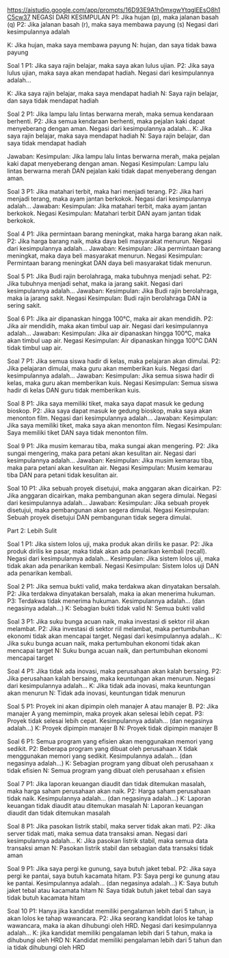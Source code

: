 https://aistudio.google.com/app/prompts/16D93E9A1h0mxgwYtqglEEsO8h1C5cw37
NEGASI DARI KESIMPULAN
P1: Jika hujan (p), maka jalanan basah (q)
P2: Jika jalanan basah (r), maka saya membawa payung (s)
Negasi dari kesimpulannya adalah

K: Jika hujan, maka saya membawa payung
N: hujan, dan saya tidak bawa payung

Soal 1
P1: Jika saya rajin belajar, maka saya akan lulus ujian.
P2: Jika saya lulus ujian, maka saya akan mendapat hadiah.
Negasi dari kesimpulannya adalah...

K: Jika saya rajin belajar, maka saya mendapat hadiah
N: Saya rajin belajar, dan saya tidak mendapat hadiah

Soal 2
P1: Jika lampu lalu lintas berwarna merah, maka semua kendaraan berhenti.
P2: Jika semua kendaraan berhenti, maka pejalan kaki dapat menyeberang dengan aman.
Negasi dari kesimpulannya adalah...
K: Jika saya rajin belajar, maka saya mendapat hadiah
N: Saya rajin belajar, dan saya tidak mendapat hadiah

Jawaban:
Kesimpulan: Jika lampu lalu lintas berwarna merah, maka pejalan kaki dapat menyeberang dengan aman.
Negasi Kesimpulan: Lampu lalu lintas berwarna merah DAN pejalan kaki tidak dapat menyeberang dengan aman.

Soal 3
P1: Jika matahari terbit, maka hari menjadi terang.
P2: Jika hari menjadi terang, maka ayam jantan berkokok.
Negasi dari kesimpulannya adalah...
Jawaban:
Kesimpulan: Jika matahari terbit, maka ayam jantan berkokok.
Negasi Kesimpulan: Matahari terbit DAN ayam jantan tidak berkokok.

Soal 4
P1: Jika permintaan barang meningkat, maka harga barang akan naik.
P2: Jika harga barang naik, maka daya beli masyarakat menurun.
Negasi dari kesimpulannya adalah...
Jawaban:
Kesimpulan: Jika permintaan barang meningkat, maka daya beli masyarakat menurun.
Negasi Kesimpulan: Permintaan barang meningkat DAN daya beli masyarakat tidak menurun.

Soal 5
P1: Jika Budi rajin berolahraga, maka tubuhnya menjadi sehat.
P2: Jika tubuhnya menjadi sehat, maka ia jarang sakit.
Negasi dari kesimpulannya adalah...
Jawaban:
Kesimpulan: Jika Budi rajin berolahraga, maka ia jarang sakit.
Negasi Kesimpulan: Budi rajin berolahraga DAN ia sering sakit.

Soal 6
P1: Jika air dipanaskan hingga 100°C, maka air akan mendidih.
P2: Jika air mendidih, maka akan timbul uap air.
Negasi dari kesimpulannya adalah...
Jawaban:
Kesimpulan: Jika air dipanaskan hingga 100°C, maka akan timbul uap air.
Negasi Kesimpulan: Air dipanaskan hingga 100°C DAN tidak timbul uap air.

Soal 7
P1: Jika semua siswa hadir di kelas, maka pelajaran akan dimulai.
P2: Jika pelajaran dimulai, maka guru akan memberikan kuis.
Negasi dari kesimpulannya adalah...
Jawaban:
Kesimpulan: Jika semua siswa hadir di kelas, maka guru akan memberikan kuis.
Negasi Kesimpulan: Semua siswa hadir di kelas DAN guru tidak memberikan kuis.

Soal 8
P1: Jika saya memiliki tiket, maka saya dapat masuk ke gedung bioskop.
P2: Jika saya dapat masuk ke gedung bioskop, maka saya akan menonton film.
Negasi dari kesimpulannya adalah...
Jawaban:
Kesimpulan: Jika saya memiliki tiket, maka saya akan menonton film.
Negasi Kesimpulan: Saya memiliki tiket DAN saya tidak menonton film.

Soal 9
P1: Jika musim kemarau tiba, maka sungai akan mengering.
P2: Jika sungai mengering, maka para petani akan kesulitan air.
Negasi dari kesimpulannya adalah...
Jawaban:
Kesimpulan: Jika musim kemarau tiba, maka para petani akan kesulitan air.
Negasi Kesimpulan: Musim kemarau tiba DAN para petani tidak kesulitan air.

Soal 10
P1: Jika sebuah proyek disetujui, maka anggaran akan dicairkan.
P2: Jika anggaran dicairkan, maka pembangunan akan segera dimulai.
Negasi dari kesimpulannya adalah...
Jawaban:
Kesimpulan: Jika sebuah proyek disetujui, maka pembangunan akan segera dimulai.
Negasi Kesimpulan: Sebuah proyek disetujui DAN pembangunan tidak segera dimulai.

Part 2: Lebih Sulit

Soal 1
P1: Jika sistem lolos uji, maka produk akan dirilis ke pasar.
P2: Jika produk dirilis ke pasar, maka tidak akan ada penarikan kembali (recall).
Negasi dari kesimpulannya adalah...
Kesimpulan: Jika sistem lolos uji, maka tidak akan ada penarikan kembali.
Negasi Kesimpulan: Sistem lolos uji DAN ada penarikan kembali.

Soal 2
P1: Jika semua bukti valid, maka terdakwa akan dinyatakan bersalah.
P2: Jika terdakwa dinyatakan bersalah, maka ia akan menerima hukuman.
P3: Terdakwa tidak menerima hukuman.
Kesimpulannya adalah... (dan negasinya adalah...)
K: Sebagian bukti tidak valid
N: Semua bukti valid

Soal 3
P1: Jika suku bunga acuan naik, maka investasi di sektor riil akan melambat.
P2: Jika investasi di sektor riil melambat, maka pertumbuhan ekonomi tidak akan mencapai target.
Negasi dari kesimpulannya adalah...
K: Jika suku bunga acuan naik, maka pertumbuhan ekonomi tidak akan mencapai target
N: Suku bunga acuan naik, dan pertumbuhan ekonomi mencapai target

Soal 4
P1: Jika tidak ada inovasi, maka perusahaan akan kalah bersaing.
P2: Jika perusahaan kalah bersaing, maka keuntungan akan menurun.
Negasi dari kesimpulannya adalah...
K: Jika tidak ada inovasi, maka keuntungan akan menurun
N: Tidak ada inovasi, keuntungan tidak menurun

Soal 5
P1: Proyek ini akan dipimpin oleh manajer A atau manajer B.
P2: Jika manajer A yang memimpin, maka proyek akan selesai lebih cepat.
P3: Proyek tidak selesai lebih cepat.
Kesimpulannya adalah... (dan negasinya adalah...)
K: Proyek dipimpin manajer B
N: Proyek tidak dipimpin manajer B

Soal 6
P1: Semua program yang efisien akan menggunakan memori yang sedikit.
P2: Beberapa program yang dibuat oleh perusahaan X tidak menggunakan memori yang sedikit.
Kesimpulannya adalah... (dan negasinya adalah...)
K: Sebagian program yang dibuat oleh perusahaan x tidak efisien
N: Semua program yang dibuat oleh perusahaan x efisien

Soal 7
P1: Jika laporan keuangan diaudit dan tidak ditemukan masalah, maka harga saham perusahaan akan naik.
P2: Harga saham perusahaan tidak naik.
Kesimpulannya adalah... (dan negasinya adalah...)
K: Laporan keuangan tidak diaudit atau ditemukan masalah
N: Laporan keuangan diaudit dan tidak ditemukan masalah

Soal 8
P1: Jika pasokan listrik stabil, maka server tidak akan mati.
P2: Jika server tidak mati, maka semua data transaksi aman.
Negasi dari kesimpulannya adalah...
K: Jika pasokan listrik stabil, maka semua data transaksi aman
N: Pasokan listrik stabil dan sebagian data transaksi tidak aman

Soal 9
P1: Jika saya pergi ke gunung, saya butuh jaket tebal.
P2: Jika saya pergi ke pantai, saya butuh kacamata hitam.
P3: Saya pergi ke gunung atau ke pantai.
Kesimpulannya adalah... (dan negasinya adalah...)
K: Saya butuh jaket tebal atau kacamata hitam
N: Saya tidak butuh jaket tebal dan saya tidak butuh kacamata hitam

Soal 10
P1: Hanya jika kandidat memiliki pengalaman lebih dari 5 tahun, ia akan lolos ke tahap wawancara.
P2: Jika seorang kandidat lolos ke tahap wawancara, maka ia akan dihubungi oleh HRD.
Negasi dari kesimpulannya adalah...
K: jika kandidat memiliki pengalaman lebih dari 5 tahun, maka ia dihubungi oleh HRD
N: Kandidat memiliki pengalaman lebih dari 5 tahun dan ia tidak dihubungi oleh HRD